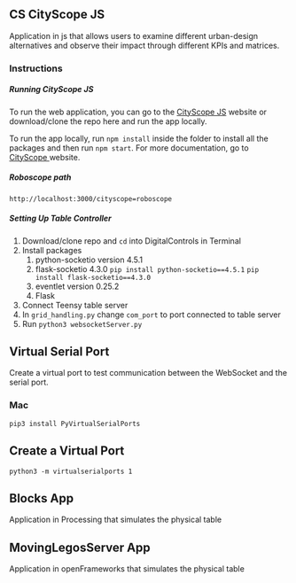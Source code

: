 
## CS CityScope JS

Application in js that allows users to examine different urban-design alternatives and observe their impact through different KPIs and matrices.

### Instructions

##### Running CityScope JS
To run the web application, you can go to the [CityScope JS](https://cityscope.media.mit.edu/CS_cityscopeJS/) website or download/clone the repo here and run the app locally.

To run the app locally, run `npm install` inside the folder to install all the packages and then run `npm start`. For more documentation, go to [CityScope ](https://cityscope.media.mit.edu) website.

##### Roboscope path

`http://localhost:3000/cityscope=roboscope`

##### Setting Up Table Controller
1. Download/clone repo and `cd` into DigitalControls in Terminal
2. Install packages
    1. python-socketio version 4.5.1
    2. flask-socketio 4.3.0
      `pip install python-socketio==4.5.1`
      `pip install flask-socketio==4.3.0`
    2. eventlet version 0.25.2
    3. Flask
3. Connect Teensy table server
4. In `grid_handling.py` change `com_port` to port connected to table server
5. Run `python3 websocketServer.py`

## Virtual Serial Port

Create a virtual port to test communication between the WebSocket and the serial port.

### Mac

`pip3 install PyVirtualSerialPorts`

## Create a Virtual Port

`python3 -m virtualserialports 1`


## Blocks App

Application in Processing that simulates the physical table


## MovingLegosServer App


Application in openFrameworks that simulates the physical table
